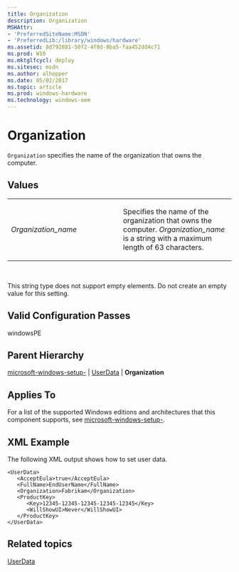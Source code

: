```yaml
---
title: Organization
description: Organization
MSHAttr:
- 'PreferredSiteName:MSDN'
- 'PreferredLib:/library/windows/hardware'
ms.assetid: 8d792881-50f2-4f8d-8ba5-faa452dd4c71
ms.prod: W10
ms.mktglfcycl: deploy
ms.sitesec: msdn
ms.author: alhopper
ms.date: 05/02/2017
ms.topic: article
ms.prod: windows-hardware
ms.technology: windows-oem
---
```


# Organization


`Organization` specifies the name of the organization that owns the computer.

## Values


<table>
<colgroup>
<col width="50%" />
<col width="50%" />
</colgroup>
<tbody>
<tr class="odd">
<td><p><em>Organization_name</em></p></td>
<td><p>Specifies the name of the organization that owns the computer. <em>Organization_name</em> is a string with a maximum length of 63 characters.</p></td>
</tr>
</tbody>
</table>

 

This string type does not support empty elements. Do not create an empty value for this setting.

## Valid Configuration Passes


windowsPE

## Parent Hierarchy


[microsoft-windows-setup-](microsoft-windows-setup.md) | [UserData](microsoft-windows-setup-userdata.md) | **Organization**

## Applies To


For a list of the supported Windows editions and architectures that this component supports, see [microsoft-windows-setup-](microsoft-windows-setup.md).

## XML Example


The following XML output shows how to set user data.

``` syntax
<UserData>
   <AcceptEula>true</AcceptEula>
   <FullName>EndUserName</FullName>
   <Organization>Fabrikam</Organization>
   <ProductKey>
      <Key>12345-12345-12345-12345-12345</Key>
      <WillShowUI>Never</WillShowUI>
   </ProductKey>
</UserData>
```

## Related topics


[UserData](microsoft-windows-setup-userdata.md)

 

 







